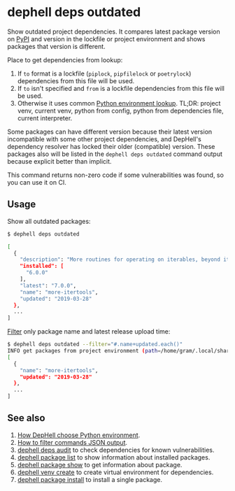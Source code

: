 # dephell deps outdated

Show outdated project dependencies. It compares latest package version on [PyPI](https://pypi.org/) and version in the lockfile or project environment and shows packages that version is different.

Place to get dependencies from lookup:

1. If `to` format is a lockfile (`piplock`, `pipfilelock` or `poetrylock`) dependencies from this file will be used.
1. If `to` isn't specified and `from` is a lockfile dependencies from this file will be used.
1. Otherwise it uses common [Python environment lookup](python-lookup). TL;DR: project venv, current venv, python from config, python from dependencies file, current interpreter.

Some packages can have different version because their latest version incompatible with some other project dependencies, and DepHell's dependency resolver has locked their older (compatible) version. These packages also will be listed in the `dephell deps outdated` command output because explicit better than implicit.

This command returns non-zero code if some vulnerabilities was found, so you can use it on CI.

## Usage

Show all outdated packages:

```bash
$ dephell deps outdated

[
  {
    "description": "More routines for operating on iterables, beyond itertools",
    "installed": [
      "6.0.0"
    ],
    "latest": "7.0.0",
    "name": "more-itertools",
    "updated": "2019-03-28"
  },
  ...
]
```

[Filter](filters) only package name and latest release upload time:

```bash
$ dephell deps outdated --filter="#.name+updated.each()"
INFO get packages from project environment (path=/home/gram/.local/share/dephell/venvs/dephell-nLn6/main)
[
  {
    "name": "more-itertools",
    "updated": "2019-03-28"
  },
  ...
]
```

## See also

1. [How DepHell choose Python environment](python-lookup).
1. [How to filter commands JSON output](filters).
1. [dephell deps audit](cmd-deps-audit) to check dependencies for known vulnerabilities.
1. [dephell package list](cmd-package-list) to show information about installed packages.
1. [dephell package show](cmd-package-show) to get information about package.
1. [dephell venv create](cmd-venv-create) to create virtual environment for dependencies.
1. [dephell package install](cmd-package-install) to install a single package.
